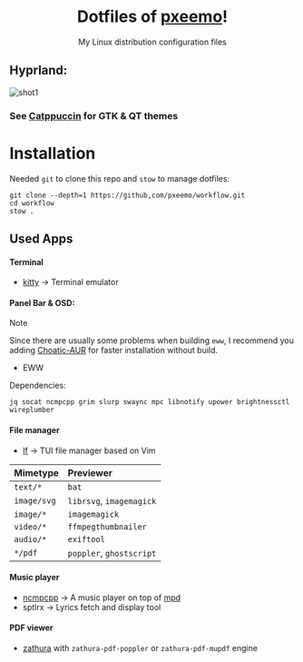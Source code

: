 <h1 align="center">Dotfiles of <a href="https://github.com/pxeemo">pxeemo</a>!</h1>
<p align="center">My Linux distribution configuration files</p>

## Hyprland:

![shot1](screenshots/view.avif)

### See [Catppuccin](https://catppuccin-website.vercel.app/) for GTK & QT themes

# Installation

Needed `git` to clone this repo and `stow` to manage dotfiles:

```shell
git clone --depth=1 https://github,com/pxeemo/workflow.git
cd workflow
stow .
```

## Used Apps

#### Terminal

- [kitty](https://github.com/kovidgoyal/kitty) &#8594; Terminal emulator

#### Panel Bar & OSD:

> [!NOTE]
> Since there are usually some problems when building `eww`, I recommend you adding [Choatic-AUR](https://aur.chaotic.cx/) for faster installation without build.

- EWW

Dependencies:
```
jq socat ncmpcpp grim slurp swaync mpc libnotify upower brightnessctl wireplumber
```

#### File manager

- [lf](https://github.com/gokcehan/lf) &#8594; TUI file manager based on Vim

| Mimetype    | Previewer                |
| :---------- | :------------------------ |
| `text/*`    | `bat`                     |
| `image/svg` | `librsvg`, `imagemagick`  |
| `image/*`   | `imagemagick`             |
| `video/*`   | `ffmpegthumbnailer`       |
| `audio/*`   | `exiftool`                |
| `*/pdf`     | `poppler`, `ghostscript`  |

#### Music player

- [ncmpcpp](https://github.com/ncmpcpp/ncmpcpp) &#8594; A music player on top of [mpd](https://github.com/MusicPlayerDaemon/MPD)
- sptlrx &#8594; Lyrics fetch and display tool

#### PDF viewer

- [zathura](https://github.com/pwmt/zathura) with `zathura-pdf-poppler` or `zathura-pdf-mupdf` engine

